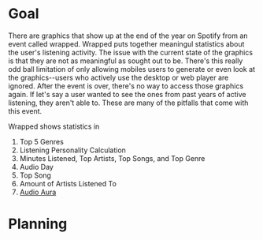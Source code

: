# Goal
There are graphics that show up at the end of the year on Spotify from an event called wrapped. 
Wrapped puts together meaningul statistics about the user's listening activity. The issue with 
the current state of the graphics is that they are not as meaningful as sought out to be. There's
this really odd ball limitation of only allowing mobiles users to generate or even look
at the graphics--users who actively use the desktop or web player are ignored. After the event is over,
there's no way to access those graphics again. If let's say a user wanted to see the ones from
past years of active listening, they aren't able to. These are many of the pitfalls that come with
this event.

Wrapped shows statistics in 
1. Top 5 Genres
2. Listening Personality Calculation
3. Minutes Listened, Top Artists, Top Songs, and Top Genre
4. Audio Day
5. Top Song
6. Amount of Artists Listened To
7. [Audio Aura](https://newsroom.spotify.com/2021-12-01/learn-more-about-the-audio-aura-in-your-spotify-2021-wrapped-with-aura-reader-mystic-michaela/)


# Planning
